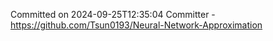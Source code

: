 Committed on 2024-09-25T12:35:04 
Committer - https://github.com/Tsun0193/Neural-Network-Approximation